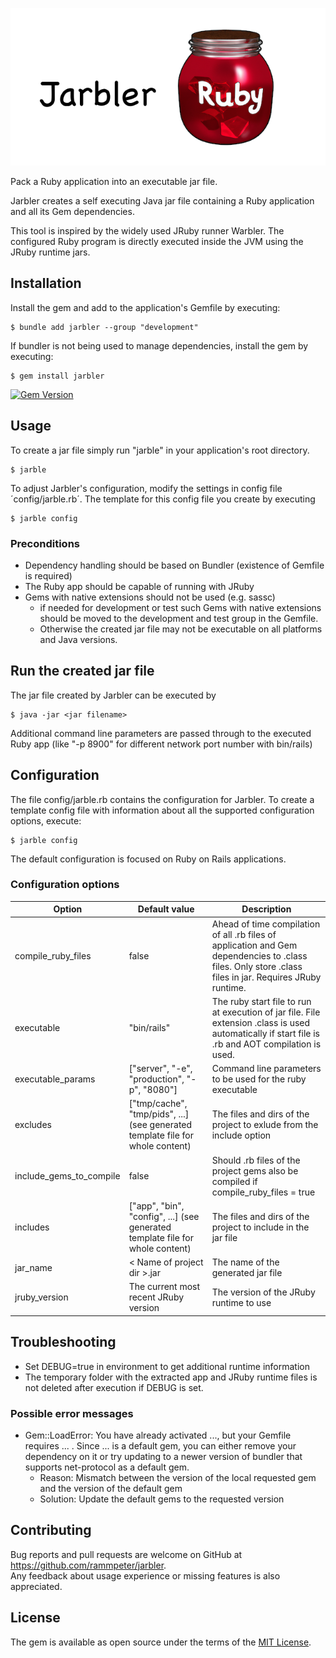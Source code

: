 ![# Jarbler](doc/images/jarbler_logo.png)

Pack a Ruby application into an executable jar file.

Jarbler creates a self executing Java jar file containing a Ruby application and all its Gem dependencies.

This tool is inspired by the widely used JRuby runner Warbler. 
The configured Ruby program is directly executed inside the JVM using the JRuby runtime jars.

## Installation

Install the gem and add to the application's Gemfile by executing:

    $ bundle add jarbler --group "development"

If bundler is not being used to manage dependencies, install the gem by executing:

    $ gem install jarbler
    
[![Gem Version](https://badge.fury.io/rb/jarbler.svg)](https://badge.fury.io/rb/jarbler)

## Usage

To create a jar file simply run "jarble" in your application's root directory.

    $ jarble
    
To adjust Jarbler's configuration, modify the settings in config file ´config/jarble.rb´. The template for this config file you create by executing

    $ jarble config

### Preconditions
* Dependency handling should be based on Bundler (existence of Gemfile is required)
* The Ruby app should be capable of running with JRuby
* Gems with native extensions should not be used (e.g. sassc)
  * if needed for development or test such Gems with native extensions should be moved to the development and test group in the Gemfile.
  * Otherwise the created jar file may not be executable on all platforms and Java versions.

## Run the created jar file
The jar file created by Jarbler can be executed by

    $ java -jar <jar filename>
    
Additional command line parameters are passed through to the executed Ruby app (like "-p 8900" for different network port number with bin/rails)

## Configuration

The file config/jarble.rb contains the configuration for Jarbler. 
To create a template config file with information about all the supported configuration options, execute:

    $ jarble config

The default configuration is focused on Ruby on Rails applications.<br>

### Configuration options
| Option                  | Default value                                                                  | Description                                                                                                                                             |
|-------------------------|--------------------------------------------------------------------------------|---------------------------------------------------------------------------------------------------------------------------------------------------------|
| compile_ruby_files      | false                                                                          | Ahead of time compilation of all .rb files of application and Gem dependencies to .class files. Only store .class files in jar. Requires JRuby runtime. |
| executable              | "bin/rails"                                                                    | The ruby start file to run at execution of jar file. File extension .class is used automatically if start file is .rb and AOT compilation is used.      |
| executable_params       | ["server", "-e", "production", "-p", "8080"]                                   | Command line parameters to be used for the ruby executable                                                                                              |
| excludes                | ["tmp/cache", "tmp/pids", ...] (see generated template file for whole content) | The files and dirs of the project to exlude from the include option                                                                                     |
| include_gems_to_compile | false                                                                          | Should .rb files of the project gems also be compiled if compile_ruby_files = true                                                                      |
| includes                | ["app", "bin", "config", ...] (see generated template file for whole content)  | The files and dirs of the project to include in the jar file                                                                                            |
| jar_name                | &lt; Name of project dir &gt;.jar                                              | The name of the generated jar file                                                                                                                      |
| jruby_version           | The current most recent JRuby version                                          | The version of the JRuby runtime to use                                                                                                                 |


## Troubleshooting
* Set DEBUG=true in environment to get additional runtime information
* The temporary folder with the extracted app and JRuby runtime files is not deleted after execution if DEBUG is set.

### Possible error messages
* Gem::LoadError: You have already activated ..., but your Gemfile requires ... . Since ... is a default gem, you can either remove your dependency on it or try updating to a newer version of bundler that supports net-protocol as a default gem.
  * Reason: Mismatch between the version of the local requested gem and the version of the default gem
  * Solution: Update the default gems to the requested version


## Contributing

Bug reports and pull requests are welcome on GitHub at https://github.com/rammpeter/jarbler. <br>
Any feedback about usage experience or missing features is also appreciated.

## License

The gem is available as open source under the terms of the [MIT License](https://opensource.org/licenses/MIT).
